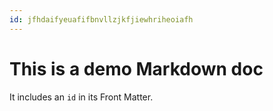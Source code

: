 ```yaml
---
id: jfhdaifyeuafifbnvllzjkfjiewhriheoiafh
---
```


# This is a demo Markdown doc

It includes an `id` in its Front Matter.
